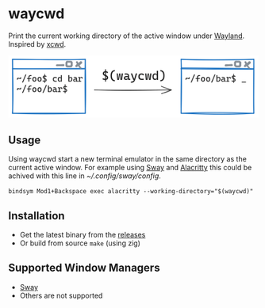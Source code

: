 # waycwd

Print the current working directory of the active window under
[Wayland](https://wayland.freedesktop.org/). Inspired by
[xcwd](https://github.com/schischi/xcwd).

![Usage visulization of waycwd](/assets/waycwd.gif)

## Usage

Using waycwd start a new terminal emulator in the same directory as the current
active window. For example using [Sway](https://swaywm.org/) and
[Alacritty](https://alacritty.org/) this could be achived with this line in
*~/.config/sway/config*.
```sway
bindsym Mod1+Backspace exec alacritty --working-directory="$(waycwd)"
```

## Installation

- Get the latest binary from the [releases](https://github.com/fthoma/waycwd/releases/latest)
- Or build from source ```make``` (using zig)

## Supported Window Managers

- [Sway](https://swaywm.org/)
- Others are not supported
